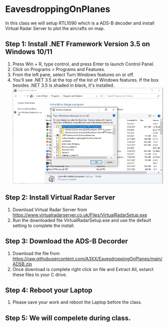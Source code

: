 # EavesdroppingOnPlanes
In this class we will setup RTL1090 which is a ADS-B decoder and install Virtual Radar Server to plot the aircrafts on map. 

## Step 1: Install .NET Framework Version 3.5 on Windows 10/11

1. Press Win + R, type control, and press Enter to launch Control Panel.
2. Click on Programs > Programs and Features.
3. From the left pane, select Turn Windows features on or off.
4. You'll see .NET 3.5 at the top of the list of Windows features. If the box besides .NET 3.5 is shaded in black, it's installed.
![step1](https://raw.githubusercontent.com/A3XX/EavesdroppingOnPlanes/main/img/dotnet.png)

## Step 2: Install Virtual Radar Server
1. Download Virtual Radar Server from https://www.virtualradarserver.co.uk/Files/VirtualRadarSetup.exe 
2. Run the downloaded file VirtualRadarSetup.exe and use the default setting to complete the install. 

## Step 3: Download the ADS-B Decorder 
1. Download the file from https://raw.githubusercontent.com/A3XX/EavesdroppingOnPlanes/main/ADSB.zip 
2. Once download is complete right click on file and Extract All, extarct these files to your C drive. 

## Step 4: Reboot your Laptop
1. Please save your work and reboot the Laptop before the class. 

## Step 5: We will compelete during class.
